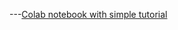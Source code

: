 
---[Colab notebook with simple tutorial](https://colab.research.google.com/drive/1qm0LCHq4Ptw-WPSHbfSiRsVf59VidAoy#scrollTo=uAeta4DM5Hyb&forceEdit=true&offline=true&sandboxMode=true)



